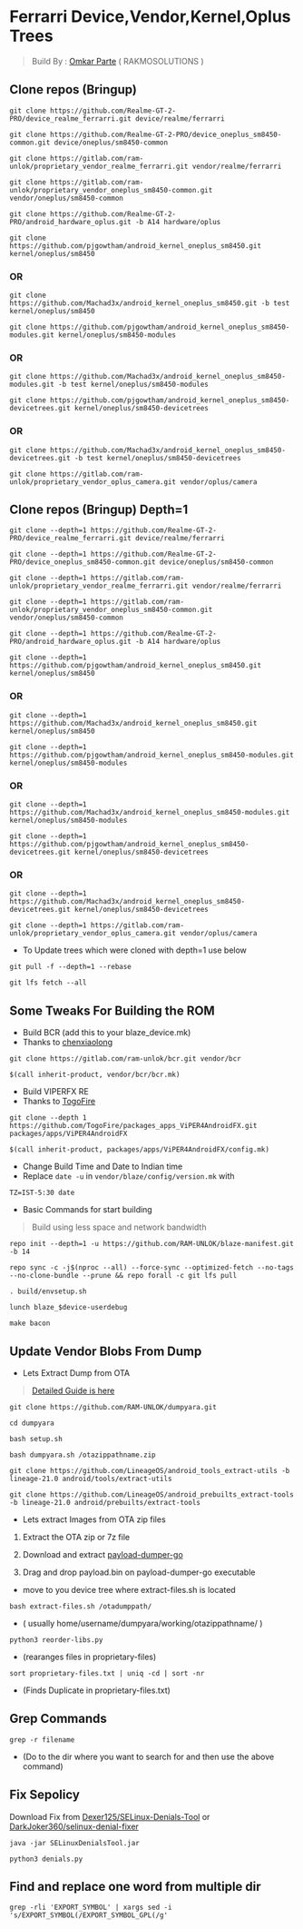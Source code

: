 #  Ferrarri Device,Vendor,Kernel,Oplus Trees

>  Build By : [Omkar Parte](https://t.me/rakmoparte) ( RAKMOSOLUTIONS )

## Clone repos (Bringup)

```
git clone https://github.com/Realme-GT-2-PRO/device_realme_ferrarri.git device/realme/ferrarri
```
```
git clone https://github.com/Realme-GT-2-PRO/device_oneplus_sm8450-common.git device/oneplus/sm8450-common
```
```
git clone https://gitlab.com/ram-unlok/proprietary_vendor_realme_ferrarri.git vendor/realme/ferrarri
```
```
git clone https://gitlab.com/ram-unlok/proprietary_vendor_oneplus_sm8450-common.git vendor/oneplus/sm8450-common
```
```
git clone https://github.com/Realme-GT-2-PRO/android_hardware_oplus.git -b A14 hardware/oplus
```
```
git clone https://github.com/pjgowtham/android_kernel_oneplus_sm8450.git kernel/oneplus/sm8450
```
### OR 
```
git clone https://github.com/Machad3x/android_kernel_oneplus_sm8450.git -b test kernel/oneplus/sm8450
```
```
git clone https://github.com/pjgowtham/android_kernel_oneplus_sm8450-modules.git kernel/oneplus/sm8450-modules
```
### OR 
```
git clone https://github.com/Machad3x/android_kernel_oneplus_sm8450-modules.git -b test kernel/oneplus/sm8450-modules
```
```
git clone https://github.com/pjgowtham/android_kernel_oneplus_sm8450-devicetrees.git kernel/oneplus/sm8450-devicetrees
```
### OR 
```
git clone https://github.com/Machad3x/android_kernel_oneplus_sm8450-devicetrees.git -b test kernel/oneplus/sm8450-devicetrees
```
```
git clone https://gitlab.com/ram-unlok/proprietary_vendor_oplus_camera.git vendor/oplus/camera
```


## Clone repos (Bringup) Depth=1

```
git clone --depth=1 https://github.com/Realme-GT-2-PRO/device_realme_ferrarri.git device/realme/ferrarri
```
```
git clone --depth=1 https://github.com/Realme-GT-2-PRO/device_oneplus_sm8450-common.git device/oneplus/sm8450-common
```
```
git clone --depth=1 https://gitlab.com/ram-unlok/proprietary_vendor_realme_ferrarri.git vendor/realme/ferrarri
```
```
git clone --depth=1 https://gitlab.com/ram-unlok/proprietary_vendor_oneplus_sm8450-common.git vendor/oneplus/sm8450-common
```
```
git clone --depth=1 https://github.com/Realme-GT-2-PRO/android_hardware_oplus.git -b A14 hardware/oplus
```
```
git clone --depth=1 https://github.com/pjgowtham/android_kernel_oneplus_sm8450.git kernel/oneplus/sm8450
```
### OR 
```
git clone --depth=1 https://github.com/Machad3x/android_kernel_oneplus_sm8450.git kernel/oneplus/sm8450
```
```
git clone --depth=1 https://github.com/pjgowtham/android_kernel_oneplus_sm8450-modules.git kernel/oneplus/sm8450-modules
```
### OR 
```
git clone --depth=1 https://github.com/Machad3x/android_kernel_oneplus_sm8450-modules.git kernel/oneplus/sm8450-modules
```
```
git clone --depth=1 https://github.com/pjgowtham/android_kernel_oneplus_sm8450-devicetrees.git kernel/oneplus/sm8450-devicetrees
```
### OR 
```
git clone --depth=1 https://github.com/Machad3x/android_kernel_oneplus_sm8450-devicetrees.git kernel/oneplus/sm8450-devicetrees
```
```
git clone --depth=1 https://gitlab.com/ram-unlok/proprietary_vendor_oplus_camera.git vendor/oplus/camera
```


- To Update trees which were cloned with depth=1 use below

```
git pull -f --depth=1 --rebase
```
```
git lfs fetch --all
```

## Some Tweaks For Building the ROM

- Build BCR (add this to your blaze_device.mk)
- Thanks to [chenxiaolong](https://github.com/chenxiaolong)

```
git clone https://gitlab.com/ram-unlok/bcr.git vendor/bcr
```
```
$(call inherit-product, vendor/bcr/bcr.mk)
```

- Build VIPERFX RE
- Thanks to [TogoFire](https://github.com/TogoFire)

```
git clone --depth 1 https://github.com/TogoFire/packages_apps_ViPER4AndroidFX.git packages/apps/ViPER4AndroidFX
```
```
$(call inherit-product, packages/apps/ViPER4AndroidFX/config.mk)
```

- Change Build Time and Date to Indian time
- Replace `date -u` in `vendor/blaze/config/version.mk` with

```
TZ=IST-5:30 date
```

- Basic Commands for start building

> Build using less space and network bandwidth

```
repo init --depth=1 -u https://github.com/RAM-UNLOK/blaze-manifest.git -b 14
```
```
repo sync -c -j$(nproc --all) --force-sync --optimized-fetch --no-tags --no-clone-bundle --prune && repo forall -c git lfs pull
```
```
. build/envsetup.sh
```
```
lunch blaze_$device-userdebug
```
```
make bacon
```

## Update Vendor Blobs From Dump

- Lets Extract Dump from OTA

> [Detailed Guide is here](https://baalajimaestro.me/posts/extract-vendor-2/)

```
git clone https://github.com/RAM-UNLOK/dumpyara.git
```
```
cd dumpyara
```
```
bash setup.sh
```
```
bash dumpyara.sh /otazippathname.zip
```
```
git clone https://github.com/LineageOS/android_tools_extract-utils -b lineage-21.0 android/tools/extract-utils
```
```
git clone https://github.com/LineageOS/android_prebuilts_extract-tools -b lineage-21.0 android/prebuilts/extract-tools
```


- Lets extract Images from OTA zip files

1. Extract the OTA zip or 7z file

2. Download and extract [payload-dumper-go](https://github.com/ssut/payload-dumper-go/releases)

3. Drag and drop payload.bin on payload-dumper-go executable


- move to you device tree where extract-files.sh is located

```
bash extract-files.sh /otadumppath/
```

- ( usually home/username/dumpyara/working/otazippathname/ )

```
python3 reorder-libs.py
```

- (rearanges files in proprietary-files)

```
sort proprietary-files.txt | uniq -cd | sort -nr
```

- (Finds Duplicate in proprietary-files.txt)


## Grep Commands

```
grep -r filename
```
- (Do to the dir where you want to search for and then use the above command)


## Fix Sepolicy

Download Fix from [Dexer125/SELinux-Denials-Tool](https://github.com/Dexer125/SELinux-Denials-Tool/releases) or [DarkJoker360/selinux-denial-fixer](https://github.com/DarkJoker360/selinux-denial-fixer.git)

```
java -jar SELinuxDenialsTool.jar
```
```
python3 denials.py
```

## Find and replace one word from multiple dir

```
grep -rli 'EXPORT_SYMBOL' | xargs sed -i 's/EXPORT_SYMBOL(/EXPORT_SYMBOL_GPL(/g'
```
